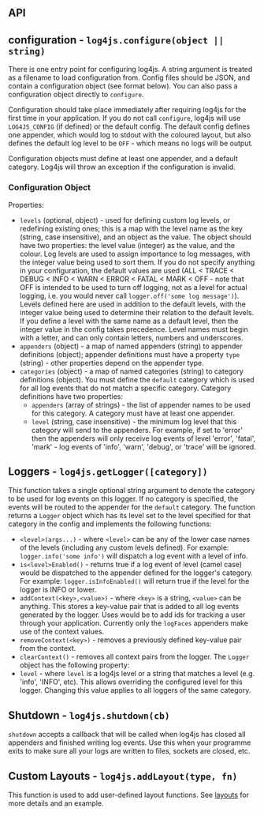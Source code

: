 ## API

## configuration - `log4js.configure(object || string)`

There is one entry point for configuring log4js. A string argument is treated as a filename to load configuration from. Config files should be JSON, and contain a configuration object (see format below). You can also pass a configuration object directly to `configure`.

Configuration should take place immediately after requiring log4js for the first time in your application. If you do not call `configure`, log4js will use `LOG4JS_CONFIG` (if defined) or the default config. The default config defines one appender, which would log to stdout with the coloured layout, but also defines the default log level to be `OFF` - which means no logs will be output.

Configuration objects must define at least one appender, and a default category. Log4js will throw an exception if the configuration is invalid.

### Configuration Object
Properties:
* `levels` (optional, object) - used for defining custom log levels, or redefining existing ones; this is a map with the level name as the key (string, case insensitive), and an object as the value. The object should have two properties: the level value (integer) as the value, and the colour. Log levels are used to assign importance to log messages, with the integer value being used to sort them. If you do not specify anything in your configuration, the default values are used (ALL < TRACE < DEBUG < INFO < WARN < ERROR < FATAL < MARK < OFF - note that OFF is intended to be used to turn off logging, not as a level for actual logging, i.e. you would never call `logger.off('some log message')`). Levels defined here are used in addition to the default levels, with the integer value being used to determine their relation to the default levels. If you define a level with the same name as a default level, then the integer value in the config takes precedence. Level names must begin with a letter, and can only contain letters, numbers and underscores.
* `appenders` (object) - a map of named appenders (string) to appender definitions (object); appender definitions must have a property `type` (string) - other properties depend on the appender type.
* `categories` (object) - a map of named categories (string) to category definitions (object). You must define the `default` category which is used for all log events that do not match a specific category. Category definitions have two properties:
  * `appenders` (array of strings) - the list of appender names to be used for this category. A category must have at least one appender.
  * `level` (string, case insensitive) - the minimum log level that this category will send to the appenders. For example, if set to 'error' then the appenders will only receive log events of level 'error', 'fatal', 'mark' - log events of 'info', 'warn', 'debug', or 'trace' will be ignored.

## Loggers - `log4js.getLogger([category])`

This function takes a single optional string argument to denote the category to be used for log events on this logger. If no category is specified, the events will be routed to the appender for the `default` category. The function returns a `Logger` object which has its level set to the level specified for that category in the config and implements the following functions:
* `<level>(args...)` - where `<level>` can be any of the lower case names of the levels (including any custom levels defined). For example: `logger.info('some info')` will dispatch a log event with a level of info.
* `is<level>Enabled()` - returns true if a log event of level <level> (camel case) would be dispatched to the appender defined for the logger's category. For example: `logger.isInfoEnabled()` will return true if the level for the logger is INFO or lower.
* `addContext(<key>,<value>)` - where `<key>` is a string, `<value>` can be anything. This stores a key-value pair that is added to all log events generated by the logger. Uses would be to add ids for tracking a user through your application. Currently only the `logFaces` appenders make use of the context values.
* `removeContext(<key>)`  - removes a previously defined key-value pair from the context.
* `clearContext()` - removes all context pairs from the logger.
The `Logger` object has the following property:
* `level` - where `level` is a log4js level or a string that matches a level (e.g. 'info', 'INFO', etc). This allows overriding the configured level for this logger. Changing this value applies to all loggers of the same category.


## Shutdown - `log4js.shutdown(cb)`

`shutdown` accepts a callback that will be called when log4js has closed all appenders and finished writing log events. Use this when your programme exits to make sure all your logs are written to files, sockets are closed, etc.

## Custom Layouts - `log4js.addLayout(type, fn)`
This function is used to add user-defined layout functions. See [layouts](layouts.md) for more details and an example.
